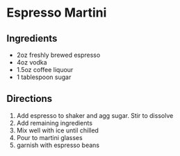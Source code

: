 # Espresso Martini

## Ingredients

* 2oz freshly brewed espresso
* 4oz vodka
* 1.5oz coffee liquour
* 1 tablespoon sugar

## Directions

1. Add espresso to shaker and agg sugar. Stir to dissolve
1. Add remaining ingredients
1. Mix well with ice until chilled
1. Pour to martini glasses
1. garnish with espresso beans
